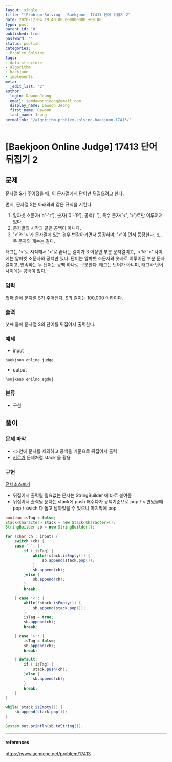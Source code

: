 ```yaml
---
layout: single
title: "[Problem Solving - Baekjoon] 17413 단어 뒤집기 2"
date: 2020-12-04 19:40:00.000000000 +09:00
type: post
parent_id: '0'
published: true
password: ''
status: publish
categories:
- Problem Solving
tags:
- data structure
- algorithm
- baekjoon
- implements
meta:
  _edit_last: '2'
author:
  login: DawoonJeong
  email: iamdawoonjeong@gmail.com
  display_name: Dawoon Jeong
  first_name: Dawoon
  last_name: Jeong
permalink: "/algorithm-problem-solving-baekjoon-17413/"
---
```

# [Baekjoon Online Judge] 17413 단어 뒤집기 2

## 문제
문자열 S가 주어졌을 때, 이 문자열에서 단어만 뒤집으려고 한다.

먼저, 문자열 S는 아래와과 같은 규칙을 지킨다.

1. 알파벳 소문자('a'-'z'), 숫자('0'-'9'), 공백(' '), 특수 문자('<', '>')로만 이루어져 있다.
2. 문자열의 시작과 끝은 공백이 아니다.
3. '<'와 '>'가 문자열에 있는 경우 번갈아가면서 등장하며, '<'이 먼저 등장한다. 또, 두 문자의 개수는 같다.

태그는 '<'로 시작해서 '>'로 끝나는 길이가 3 이상인 부분 문자열이고, '<'와 '>' 사이에는 알파벳 소문자와 공백만 있다. 단어는 알파벳 소문자와 숫자로 이루어진 부분 문자열이고, 연속하는 두 단어는 공백 하나로 구분한다. 태그는 단어가 아니며, 태그와 단어 사이에는 공백이 없다.

### 입력
첫째 줄에 문자열 S가 주어진다. S의 길이는 100,000 이하이다.

### 출력
첫째 줄에 문자열 S의 단어를 뒤집어서 출력한다.


### 예제

- input

```java
baekjoon online judge
```

- output

```java
noojkeab enilno egduj
```

### 분류
- 구현

## 풀이

### 문제 파악
- <>안에 문자를 제외하고 공백을 기준으로 뒤집어서 출력
- [키로거](http://dawoonjeong.com/algorithm-problem-solving-baekjoon-5397/) 문제처럼 stack 을 활용


### 구현

[전체소스보기](https://github.com/iamdawoonjeong/java-datastructure-algorithm/blob/master/java-algorithm-problem-solving/src/baekjoon/problem17413/Main.java)


- 뒤집어서 출력될 필요없는 문자는 StringBuilder 에 바로 붙여줌
- 뒤집어서 출력될 문자는 stack에 push 해주다가 공백기준으로 pop / < 만났을때 pop / swich 다 돌고 남아있을 수 있으니 마지막에 pop   

```java
boolean isTag = false;
Stack<Character> stack = new Stack<Character>();
StringBuilder sb = new StringBuilder();

for (char ch : input) {
    switch (ch) {
    case ' ': {
        if (!isTag) {
            while(!stack.isEmpty()) {
                sb.append(stack.pop());
            }
            sb.append(ch);
        }else {
            sb.append(ch);
        }
        break;

    } case '<': {
        while(!stack.isEmpty()) {
            sb.append(stack.pop());
        }
        isTag = true;
        sb.append(ch);
        break;

    } case '>': {
        isTag = false;
        sb.append(ch);
        break;

    } default:
        if (!isTag) {
            stack.push(ch);
        }else {
            sb.append(ch);
        }
        break;
    }
}

while(!stack.isEmpty()) {
    sb.append(stack.pop());
}

System.out.println(sb.toString());
```


---

#### references
<https://www.acmicpc.net/problem/17413>
